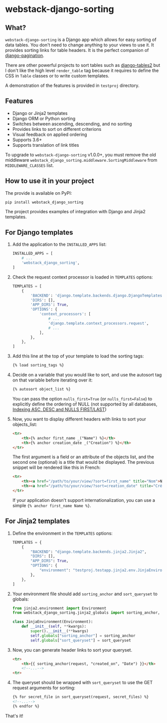 # webstack-django-sorting

## What?

`webstack-django-sorting` is a Django app which allows for easy sorting of
data tables. You don't need to change anything to your views to use it. It
provides sorting links for table headers. It is the perfect companion of
[django-pagination](https://github.com/zyga/django-pagination).

There are other powerful projects to sort tables such as
[django-tables2](https://django-tables2.readthedocs.io/) but I don't like the
high level `render_table` tag because it requires to define the CSS in
`Table` classes or to write custom templates.

A demonstration of the features is provided in `testproj` directory.

## Features

- Django or Jinja2 templates
- Django ORM or Python sorting
- Switches between ascending, descending, and no sorting
- Provides links to sort on different criterions
- Visual feedback on applied ordering
- Supports 3.6+
- Supports translation of link titles

To upgrade to `webstack-django-sorting` v1.0.0+, you must remove the old middleware
`webstack_django_sorting.middleware.SortingMiddleware` from `MIDDLEWARE_CLASSES` list.

## How to use it in your project

The provide is available on PyPI:

```shell
pip install webstack_django_sorting
```

The project provides examples of integration with Django and Jinja2 templates.

## For Django templates

1. Add the application to the `INSTALLED_APPS` list:

    ```python
    INSTALLED_APPS = [
        # ...
        'webstack_django_sorting',
    ]
    ```

2. Check the request context processor is loaded in `TEMPLATES` options:

    ```python
    TEMPLATES = [
        {
            'BACKEND': 'django.template.backends.django.DjangoTemplates',
            'DIRS': [],
            'APP_DIRS': True,
            'OPTIONS': {
                'context_processors': [
                    # ...
                    'django.template.context_processors.request',
                    # ...
                ],
            },
        },
    ]
    ```

3. Add this line at the top of your template to load the sorting tags:

    ```html
    {% load sorting_tags %}
    ```

4. Decide on a variable that you would like to sort, and use the
   autosort tag on that variable before iterating over it:

    ```html
    {% autosort object_list %}
    ```

    You can pass the option `nulls_first=True` (or `nulls_first=False`) to
    explicitly define the ordering of NULL (not supported by all databases,
    [Indexing ASC, DESC and NULLS
    FIRST/LAST](https://use-the-index-luke.com/sql/sorting-grouping/order-by-asc-desc-nulls-last))

5. Now, you want to display different headers with links to sort
   your objects_list:

    ```html
    <tr>
        <th>{% anchor first_name _("Name") %}</th>
        <th>{% anchor creation_date _("Creation") %}</th>
    </tr>
    ```

   The first argument is a field or an attribute of the objects list, and the
   second one (optional) is a title that would be displayed. The previous
   snippet will be rendered like this in French:

    ```html
    <tr>
        <th><a href="/path/to/your/view/?sort=first_name" title="Nom">Nom</a></th>
        <th><a href="/path/to/your/view/?sort=creation_date" title="Création">Création</a></th>
    </tr>
    ```

   If your application doesn't support internationalization, you can use a
   simple `{% anchor first_name Name %}`.

## For Jinja2 templates

1. Define the environment in the `TEMPLATES` options:

    ```python
    TEMPLATES = {
        {
            "BACKEND": "django.template.backends.jinja2.Jinja2",
            "DIRS": [],
            "APP_DIRS": True,
            "OPTIONS": {
                "environment": "testproj.testapp.jinja2.env.JinjaEnvironment",
            },
        },
    ]
    ````

2. Your environment file should add `sorting_anchor` and `sort_queryset` to globals:

    ```python
    from jinja2.environment import Environment
    from webstack_django_sorting.jinja2_globals import sorting_anchor, sort_queryset

    class JinjaEnvironment(Environment):
        def __init__(self, **kwargs):
            super().__init__(**kwargs)
            self.globals["sorting_anchor"] = sorting_anchor
            self.globals["sort_queryset"] = sort_queryset
    ```

3. Now, you can generate header links to sort your queryset.

    ```html
    <tr>
        <th>{{ sorting_anchor(request, "created_on", "Date") }}</th>
        <!--...-->
    <tr>
    ```

4. The queryset should be wrapped with `sort_queryset` to use the GET request arguments for sorting:

    ```html
    {% for secret_file in sort_queryset(request, secret_files) %}
    <!--...-->
    {% endfor %}
    ```


That's it!
